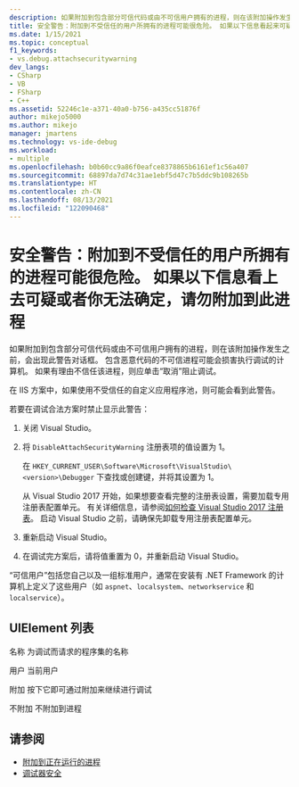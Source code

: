 ```yaml
---
description: 如果附加到包含部分可信代码或由不可信用户拥有的进程，则在该附加操作发生之前，会出现此警告对话框。
title: 安全警告：附加到不受信任的用户所拥有的进程可能很危险。 如果以下信息看起来可疑或你对此无法确定，请勿附加到此进程 | Microsoft Docs
ms.date: 1/15/2021
ms.topic: conceptual
f1_keywords:
- vs.debug.attachsecuritywarning
dev_langs:
- CSharp
- VB
- FSharp
- C++
ms.assetid: 52246c1e-a371-40a0-b756-a435cc51876f
author: mikejo5000
ms.author: mikejo
manager: jmartens
ms.technology: vs-ide-debug
ms.workload:
- multiple
ms.openlocfilehash: b0b60cc9a86f0eafce8378865b6161ef1c56a407
ms.sourcegitcommit: 68897da7d74c31ae1ebf5d47c7b5ddc9b108265b
ms.translationtype: HT
ms.contentlocale: zh-CN
ms.lasthandoff: 08/13/2021
ms.locfileid: "122090468"
---
```

# <a name="security-warning-attaching-to-a-process-owned-by-an-untrusted-user-can-be-dangerous-if-the-following-information-looks-suspicious-or-you-are-unsure-do-not-attach-to-this-process"></a>安全警告：附加到不受信任的用户所拥有的进程可能很危险。 如果以下信息看上去可疑或者你无法确定，请勿附加到此进程

如果附加到包含部分可信代码或由不可信用户拥有的进程，则在该附加操作发生之前，会出现此警告对话框。 包含恶意代码的不可信进程可能会损害执行调试的计算机。 如果有理由不信任该进程，则应单击“取消”阻止调试。

在 IIS 方案中，如果使用不受信任的自定义应用程序池，则可能会看到此警告。

若要在调试合法方案时禁止显示此警告：

1. 关闭 Visual Studio。

1. 将 `DisableAttachSecurityWarning` 注册表项的值设置为 1。

   在 `HKEY_CURRENT_USER\Software\Microsoft\VisualStudio\<version>\Debugger` 下查找或创建键，并将其设置为 1。

   从 Visual Studio 2017 开始，如果想要查看完整的注册表设置，需要加载专用注册表配置单元。 有关详细信息，请参阅[如何检查 Visual Studio 2017 注册表](https://github.com/microsoft/VSProjectSystem/blob/master/doc/overview/examine_registry.md)。 启动 Visual Studio 之前，请确保先卸载专用注册表配置单元。

1. 重新启动 Visual Studio。

1. 在调试完方案后，请将值重置为 0，并重新启动 Visual Studio。

“可信用户”包括您自己以及一组标准用户，通常在安装有 .NET Framework 的计算机上定义了这些用户（如 `aspnet`、`localsystem`、`networkservice` 和 `localservice`）。

## <a name="uielement-list"></a>UIElement 列表

 名称 为调试而请求的程序集的名称

 用户 当前用户

 附加 按下它即可通过附加来继续进行调试

 不附加 不附加到进程

## <a name="see-also"></a>请参阅
- [附加到正在运行的进程](../debugger/attach-to-running-processes-with-the-visual-studio-debugger.md)
- [调试器安全](../debugger/debugger-security.md)
